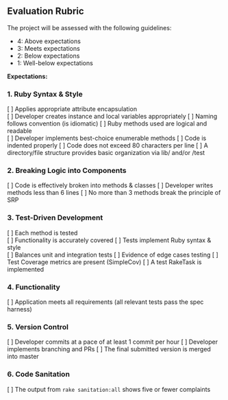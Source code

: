 ## Evaluation Rubric

The project will be assessed with the following guidelines:

* 4: Above expectations
* 3: Meets expectations
* 2: Below expectations
* 1: Well-below expectations

**Expectations:**

### 1. Ruby Syntax & Style

[ ] Applies appropriate attribute encapsulation  
[ ] Developer creates instance and local variables appropriately
[ ] Naming follows convention (is idiomatic)
[ ] Ruby methods used are logical and readable  
[ ] Developer implements best-choice enumerable methods
[ ] Code is indented properly
[ ] Code does not exceed 80 characters per line
[ ] A directory/file structure provides basic organization via lib/ and/or /test  

### 2. Breaking Logic into Components

[ ] Code is effectively broken into methods & classes
[ ] Developer writes methods less than 6 lines
[ ] No more than 3 methods break the principle of SRP

### 3. Test-Driven Development

[ ] Each method is tested  
[ ] Functionality is accurately covered
[ ] Tests implement Ruby syntax & style   
[ ] Balances unit and integration tests
[ ] Evidence of edge cases testing
[ ] Test Coverage metrics are present (SimpleCov)
[ ] A test RakeTask is implemented

### 4. Functionality

[ ] Application meets all requirements (all relevant tests pass the spec harness)

### 5. Version Control

[ ] Developer commits at a pace of at least 1 commit per hour
[ ] Developer implements branching and PRs
[ ] The final submitted version is merged into master

### 6. Code Sanitation

[ ] The output from `rake sanitation:all` shows five or fewer complaints
